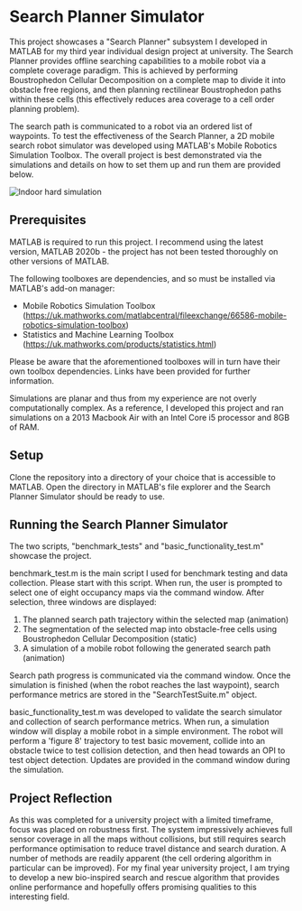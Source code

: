 # Search Planner Simulator
This project showcases a "Search Planner" subsystem I developed in MATLAB for my third year individual design project at university. The Search Planner provides offline searching capabilities to a mobile robot via a complete coverage paradigm. This is achieved by performing Boustrophedon Cellular Decomposition on a complete map to divide it into obstacle free regions, and then planning rectilinear Boustrophedon paths within these cells (this effectively reduces area coverage to a cell order planning problem).

The search path is communicated to a robot via an ordered list of waypoints. To test the effectiveness of the Search Planner, a 2D mobile search robot simulator was developed using MATLAB's Mobile Robotics Simulation Toolbox. The overall project is best demonstrated via the simulations and details on how to set them up and run them are provided below.
  
![Indoor hard simulation](https://media.giphy.com/media/9a1OfxBVKZ3SSPMQHL/giphy.gif)

## Prerequisites
MATLAB is required to run this project. I recommend using the latest version, MATLAB 2020b - the project has not been tested thoroughly on other versions of MATLAB.

The following toolboxes are dependencies, and so must be installed via MATLAB's add-on manager:
* Mobile Robotics Simulation Toolbox (https://uk.mathworks.com/matlabcentral/fileexchange/66586-mobile-robotics-simulation-toolbox)
* Statistics and Machine Learning Toolbox (https://uk.mathworks.com/products/statistics.html)

Please be aware that the aforementioned toolboxes will in turn have their own toolbox dependencies. Links have been provided for further information.

Simulations are planar and thus from my experience are not overly computationally complex. As a reference, I developed this project and ran simulations on a 2013 Macbook Air with an Intel Core i5 processor and 8GB of RAM.

## Setup
Clone the repository into a directory of your choice that is accessible to MATLAB. Open the directory in MATLAB's file explorer and the Search Planner Simulator should be ready to use.

## Running the Search Planner Simulator
The two scripts, "benchmark_tests" and "basic_functionality_test.m" showcase the project.

benchmark_test.m is the main script I used for benchmark testing and data collection. Please start with this script. When run, the user is prompted to select one of eight occupancy maps via the command window. After selection, three windows are displayed:
1. The planned search path trajectory within the selected map (animation)
2. The segmentation of the selected map into obstacle-free cells using Boustrophedon Cellular Decomposition (static)
3. A simulation of a mobile robot following the generated search path (animation)

Search path progress is communicated via the command window. Once the simulation is finished (when the robot reaches the last waypoint), search performance metrics are stored in the "SearchTestSuite.m" object.

basic_functionality_test.m was developed to validate the search simulator and collection of search performance metrics. When run, a simulation window will display a mobile robot in a simple environment. The robot will perform a 'figure 8' trajectory to test basic movement, collide into an obstacle twice to test collision detection, and then head towards an OPI to test object detection. Updates are provided in the command window during the simulation.

## Project Reflection
As this was completed for a university project with a limited timeframe, focus was placed on robustness first. The system impressively achieves full sensor coverage in all the maps without collisions, but still requires search performance optimisation to reduce travel distance and search duration. A number of methods are readily apparent (the cell ordering algorithm in particular can be improved). For my final year university project, I am trying to develop a new bio-inspired search and rescue algorithm that provides online performance and hopefully offers promising qualities to this interesting field.

